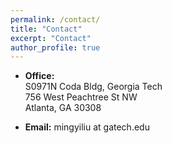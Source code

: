 ```yaml
---
permalink: /contact/
title: "Contact"
excerpt: "Contact"
author_profile: true
---
```


* **Office:**\
S0971N Coda Bldg, Georgia Tech\
756 West Peachtree St NW\
Atlanta, GA 30308

* **Email:**
mingyiliu at gatech.edu
